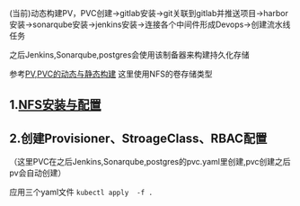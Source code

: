 (当前)动态构建PV，PVC创建→gitlab安装→git关联到gitlab并推送项目→harbor安装→sonarqube安装→jenkins安装→连接各个中间件形成Devops→创建流水线任务

之后Jenkins,Sonarqube,postgres会使用该制备器来构建持久化存储 

参考[PV,PVC的动态与静态构建](https://github.com/Zorinman/K8S/blob/main/%E9%83%A8%E7%BD%B2%E6%96%87%E6%A1%A3/PV%2CPVC%E7%9A%84%E5%8A%A8%E6%80%81%E4%B8%8E%E9%9D%99%E6%80%81%E6%9E%84%E5%BB%BA.md)
这里使用NFS的卷存储类型 
## 1.[NFS安装与配置](https://github.com/Zorinman/K8S/blob/main/%E9%83%A8%E7%BD%B2%E6%96%87%E6%A1%A3/NFS%E5%AE%89%E8%A3%85%E4%B8%8E%E9%85%8D%E7%BD%AE.md)

## 2.创建Provisioner、StroageClass、RBAC配置
（这里PVC在之后Jenkins,Sonarqube,postgres的pvc.yaml里创建,pvc创建之后pv会自动创建）

应用三个yaml文件 
`kubectl apply  -f .`

